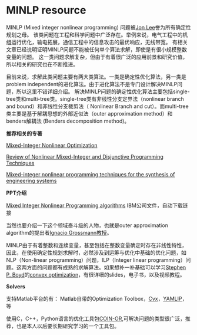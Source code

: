 # MINLP resource
MINLP (Mixed integer nonlinear programming) 问题被[Jon Lee](https://ioe.engin.umich.edu/people/jon-lee/)誉为所有确定性规划之母。
该类问题在工程和科学问题中广泛存在。举例来说，电气工程中的机组运行优化，输电拓展，通信工程中的信息攻击的最优响应，无线带宽。 有相关文章已经说明证明MINLP问题不能被任何单个算法求解，即使是有很小规模整数变量的问题。
这一类问题求解复杂，但由于有着很广泛的应用前景和研究价值，所以相关的研究也在不断推进。

目前来说，求解此类问题主要有两大类算法。一类是确定性优化算法，另一类是problem independent的进化算法。由于进化算法不是专门设计解决MINLP问题，所以这里不错详细介绍。
解决MINLP问题的确定性优化算法主要包括single-tree类和multi-tree类。single-tree类有非线性分支定界法（nonlinear branch and bound）和非线性分支裁剪法（
Nonlinear Branch and cut）。而multi-tree类主要是基于解耦思想的外部近似法（outer approximation method）和benders解耦法 (Benders decomposition method)。


**推荐相关的专著**

[Mixed-Integer Nonlinear Optimization](http://www.mcs.anl.gov/papers/P3060-1112.pdf)

[Review of Nonlinear Mixed-Integer and Disjunctive Programming Techniques](https://link.springer.com/article/10.1023/A:1021039126272)

[Mixed-integer nonlinear programming techniques for the synthesis of engineering systems](https://pdfs.semanticscholar.org/b784/47c13d3e62aa680c29bcd241bfbc1716eb7b.pdf)

**PPT介绍**

[Mixed Integer Nonlinear Programming algorithms](https://www.ibm.com/developerworks/community/wikis/form/anonymous/api/wiki/de368162-e90b-432c-a4e9-795cc51440dd/page/3758050a-ad9b-4e9a-a22b-6f6731b88742/attachment/25008c4e-d432-44b3-845b-e1ed744b7d0a/media/ROADEF_MINLP_english.pdf)  IBM公司文件，自动下载链接

当然也要介绍一下这个领域泰斗级的人物，也就是outer approximation algorithm的提出者[Ignacio Grossmann教授](http://egon.cheme.cmu.edu/)。

MINLP由于有着整数和连续变量，甚至包括在整数变量确定时存在非线性特性，因此，在使用确定性规划求解时，必然涉及到运筹与优化中基础的优化问题，如NLP（Non-linear programming）问题，ILP（Integer linear programming）问题。这两方面的问题都有成熟的求解算法。如果想补一补基础可以学习[Stephen P. Boyd](https://web.stanford.edu/~boyd/)的[convex optimization](http://web.stanford.edu/class/ee364a/)，有很详细的slides，电子书，以及视频教程。

**Solvers**

支持Matlab平台的有：
Matlab自带的Optimization Toolbox，[Cvx](http://cvxr.com/cvx/)，[YAMLIP](https://yalmip.github.io/)，等

使用C，C++，Python语言的优化工具包[COIN-OR](https://github.com/coin-or),可解决问题的类型很广泛，推荐，也是本人以后要长期研究学习的一个工具包。



